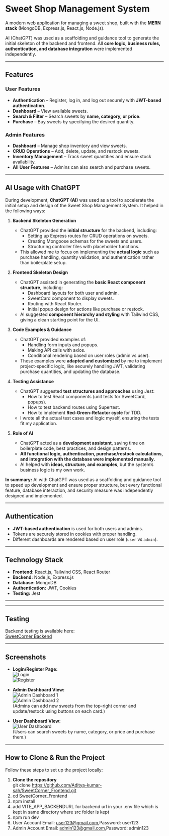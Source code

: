 # Sweet Shop Management System

A modern web application for managing a sweet shop, built with the **MERN stack** (MongoDB, Express.js, React.js, Node.js).  

AI (ChatGPT) was used as a scaffolding and guidance tool to generate the initial skeleton of the backend and frontend. All **core logic, business rules, authentication, and database integration** were implemented independently.  

---

##  Features

###  User Features
- **Authentication** – Register, log in, and log out securely with **JWT-based authentication**.
- **Dashboard** – View available sweets.
- **Search & Filter** – Search sweets by **name, category, or price**.
- **Purchase** – Buy sweets by specifying the desired quantity.

###  Admin Features
- **Dashboard** – Manage shop inventory and view sweets.
- **CRUD Operations** – Add, delete, update, and restock sweets.
- **Inventory Management** – Track sweet quantities and ensure stock availability.
- **All User Features** – Admins can also search and purchase sweets.

---
## AI Usage with ChatGPT

During development, **ChatGPT (AI)** was used as a tool to accelerate the initial setup and design of the Sweet Shop Management System. It helped in the following ways:

1. **Backend Skeleton Generation**
   - ChatGPT provided the **initial structure** for the backend, including:
     - Setting up Express routes for CRUD operations on sweets.
     - Creating Mongoose schemas for the sweets and users.
     - Structuring controller files with placeholder functions.
   - This allowed me to focus on implementing the **actual logic** such as purchase handling, quantity validation, and authentication rather than boilerplate setup.

2. **Frontend Skeleton Design**
   - ChatGPT assisted in generating the **basic React component structure**, including:
     - Dashboard layouts for both user and admin.
     - SweetCard component to display sweets.
     - Routing with React Router.
     - Initial popup design for actions like purchase or restock.
   - AI suggested **component hierarchy and styling** with Tailwind CSS, giving a clean starting point for the UI.

3. **Code Examples & Guidance**
   - ChatGPT provided examples of:
     - Handling form inputs and popups.
     - Making API calls with axios.
     - Conditional rendering based on user roles (admin vs user).
   - These examples were **adapted and customized** by me to implement project-specific logic, like securely handling JWT, validating purchase quantities, and updating the database.

4. **Testing Assistance**
   - ChatGPT suggested **test structures and approaches** using Jest:
     - How to test React components (unit tests for SweetCard, popups).
     - How to test backend routes using Supertest.
     - How to implement **Red-Green-Refactor cycle** for TDD.
   - I wrote all the actual test cases and logic myself, ensuring the tests fit my application.

5. **Role of AI**
   - ChatGPT acted as a **development assistant**, saving time on boilerplate code, best practices, and design patterns.
   - **All functional logic, authentication, purchase/restock calculations, and integration with the database were implemented manually.**
   - AI helped with **ideas, structure, and examples**, but the system’s business logic is my own work.

**In summary:** AI with ChatGPT was used as a scaffolding and guidance tool to speed up development and ensure proper structure, but every functional feature, database interaction, and security measure was independently designed and implemented.  


---

## Authentication

- **JWT-based authentication** is used for both users and admins.
- Tokens are securely stored in cookies with proper handling.
- Different dashboards are rendered based on user role (`user` vs `admin`).

---

## Technology Stack

- **Frontend:** React.js, Tailwind CSS, React Router
- **Backend:** Node.js, Express.js
- **Database:** MongoDB
- **Authentication:** JWT, Cookies
- **Testing:** Jest

---
---

##  Testing

Backend testing is available here:  
 [SweetCorner Backend](https://github.com/Aditya-kumar-sah/SweetCorner_Backend)

---

##  Screenshots

- **Login/Register Page:**  
  ![Login](https://github.com/user-attachments/assets/501c9b29-5c12-48ff-bea0-1dbfe02b6c2d)  
  ![Register](https://github.com/user-attachments/assets/32b4a9a8-0df3-4eb7-a35d-afc501e3109e)

- **Admin Dashboard View:**  
  ![Admin Dashboard 1](https://github.com/user-attachments/assets/a19c22f1-7259-426e-9e9f-b80fae933f5b)  
  ![Admin Dashboard 2](https://github.com/user-attachments/assets/ab41ae4a-6998-4e01-bb4a-05ce27221cf5)  
  (Admins can add new sweets from the top-right corner and update/restock using buttons on each card.)

- **User Dashboard View:**  
  ![User Dashboard](https://github.com/user-attachments/assets/e0faa32f-ef29-4da0-ac22-df4f2f3cdac0)  
  (Users can search sweets by name, category, or price and purchase them.)

---

##  How to Clone & Run the Project

Follow these steps to set up the project locally:

1. **Clone the repository**  
   git clone https://github.com/Aditya-kumar-sah/SweetCorner_Frontend.git
2. cd SweetCorner_Frontend
3. npm install
4. add VITE_APP_BACKENDURL for backend url in your .env file which is kept in same directory where src folder is kept
5. npm run dev
6. User Account
   Email: user123@gmail.com,Password: user123
7. Admin Account
   Email: admin123@gmail.com,Password: admin123
